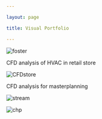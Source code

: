 ```yaml
---

layout: page

title: Visual Portfolio

---
```


![foster](https://amadkayani.github.io/foster.PNG)

CFD analysis of HVAC in retail store

![CFDstore](https://amadkayani.github.io/CFDstore.png)


CFD analysis for masterplanning

![stream](https://amadkayani.github.io/stream.png)


![chp](https://amadkayani.github.io/chp.png)
